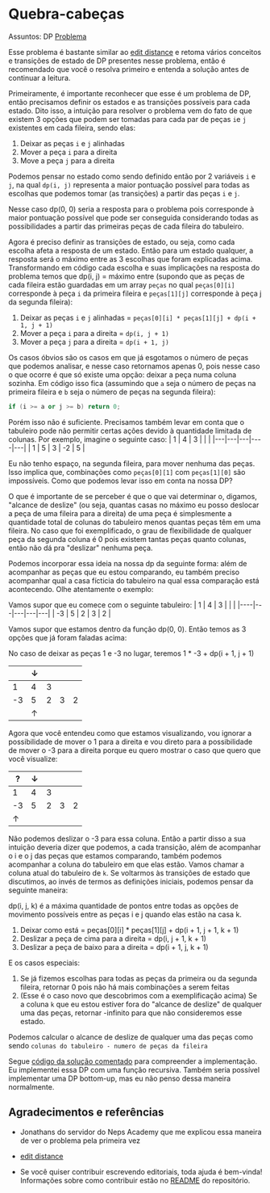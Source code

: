 # Quebra-cabeças
Assuntos: DP
[Problema](https://olimpiada.ic.unicamp.br/pratique/p2/2020/f2/quebra/)


Esse problema é bastante similar ao [edit distance](https://cses.fi/problemset/task/1639) e retoma vários conceitos e transições de estado de DP presentes nesse problema, então é recomendado que você o resolva primeiro e entenda a solução antes de continuar a leitura.

Primeiramente, é importante reconhecer que esse é um problema de DP, então precisamos definir os estados e as transições possíveis para cada estado. Dito isso, a intuição para resolver o problema vem do fato de que existem 3 opções que podem ser tomadas para cada par de peças `i`e `j` existentes em cada fileira, sendo elas:

1. Deixar as peças `i` e `j` alinhadas
2. Mover a peça `i` para a direita
3. Move a peça `j` para a direita

Podemos pensar no estado como sendo definido então por 2 variáveis `i` e `j`, na qual `dp(i, j)` representa a maior pontuação possível para todas as escolhas que podemos tomar (as transições) a partir das peças `i` e `j`. 

Nesse caso dp(0, 0) seria a resposta para o problema pois corresponde à maior pontuação possível que pode ser conseguida considerando todas as possibilidades a partir das primeiras peças de cada fileira do tabuleiro.

Agora é preciso definir as transições de estado, ou seja, como cada escolha afeta a resposta de um estado. Então para um estado qualquer, a resposta será o máximo entre as 3 escolhas que foram explicadas acima. Transformando em código cada escolha e suas implicações na resposta do problema temos que dp(i, j) = máximo entre (supondo que as peças de cada fileira estão guardadas em um array `peças` no qual `peças[0][i]` corresponde à peça `i` da primeira fileira e `peças[1][j]` corresponde à peça j da segunda fileira):

1. Deixar as peças `i` e `j` alinhadas = `peças[0][i] * peças[1][j] + dp(i + 1, j + 1)`
2. Mover a peça `i` para a direita = `dp(i, j + 1)`
3. Mover a peça `j` para a direita = `dp(i + 1, j)`

Os casos óbvios são os casos em que já esgotamos o número de peças que podemos analisar, e nesse caso retornamos apenas 0, pois nesse caso o que ocorre é que só existe uma opção: deixar a peça numa coluna sozinha. Em código isso fica (assumindo que `a` seja o número de peças na primeira fileira e `b` seja o número de peças na segunda fileira):

```cpp
if (i >= a or j >= b) return 0;
``` 

Porém isso não é suficiente. Precisamos também levar em conta que o tabuleiro pode não permitir certas ações devido à quantidade limitada de colunas. Por exemplo, imagine o seguinte caso:
| 1 | 4 | 3 |    |   |
|---|---|---|----|---|
| 1 | 5 | 3 | -2 | 5 |

Eu não tenho espaço, na segunda fileira, para mover nenhuma das peças. Isso implica que, combinações como `peças[0][1]` com `peças[1][0]` são impossíveis. Como que podemos levar isso em conta na nossa DP?

O que é importante de se perceber é que o que vai determinar o, digamos, "alcance de deslize" (ou seja, quantas casas no máximo eu posso deslocar a peça de uma fileira para a direita) de uma peça é simplesmente a quantidade total de colunas do tabuleiro menos quantas peças têm em uma fileira. No caso que foi exemplificado, o grau de flexibilidade de qualquer peça da segunda coluna é 0 pois existem tantas peças quanto colunas, então não dá pra "deslizar" nenhuma peça.

Podemos incorporar essa ideia na nossa dp da seguinte forma: além de acompanhar as peças que eu estou comparando, eu também preciso acompanhar qual a casa fícticia do tabuleiro na qual essa comparação está acontecendo. Olhe atentamente o exemplo:

Vamos supor que eu comece com o seguinte tabuleiro:
| 1  | 4 | 3 |   |   |
|----|---|---|---|---|
| -3 | 5 | 2 |  3 | 2 |

Vamos supor que estamos dentro da função dp(0, 0). Então temos as 3 opções que já foram faladas acima:

No caso de deixar as peças 1 e -3 no lugar, teremos 1 * -3 + dp(i + 1, j + 1)

|   | ↓ |  |   |   |
|----|---|---|---|---|
| 1  | 4 | 3 |   |   |
| -3 | 5 | 2 | 3  | 2  |
|      | ↑ |   || |

Agora que você entendeu como que estamos visualizando, vou ignorar a possibilidade de mover o 1 para a direita e vou direto para a possibilidade de mover o -3 para a direita porque eu quero mostrar o caso que quero que você visualize:

| ?  | ↓ |  |   |   |
|----|---|---|---|---|
| 1  | 4 | 3 |   |   |
| -3 | 5 | 2 | 3  | 2  |
|  ↑    |  |   || |

Não podemos deslizar o -3 para essa coluna. Então a partir disso a sua intuição deveria dizer que podemos, a cada transição, além de acompanhar o i e o j das peças que estamos comparando, também podemos acompanhar a coluna do tabuleiro em que elas estão. Vamos chamar a coluna atual do tabuleiro de `k`. Se voltarmos às transições de estado que discutimos, ao invés de termos as definições iniciais, podemos pensar da seguinte maneira:

dp(i, j, k) é a máxima quantidade de pontos entre todas as opções de movimento possíveis entre as peças i e j quando elas estão na casa k.

1. Deixar como está = peças[0][i] * peças[1][j] + dp(i + 1, j + 1, k + 1)
2. Deslizar a peça de cima para a direita = dp(i, j + 1, k + 1)
3. Deslizar a peça de baixo para a direita = dp(i + 1, j, k + 1)

E os casos especiais:
1. Se já fizemos escolhas para todas as peças da primeira ou da segunda fileira, retornar 0 pois não há mais combinações a serem feitas
2. (Esse é o caso novo que descobrimos com a exemplificação acima) Se a coluna `k` que eu estou estiver fora do "alcance de deslize" de qualquer uma das peças, retornar -infinito para que não consideremos esse estado.

Podemos calcular o alcance de deslize de qualquer uma das peças como sendo `colunas do tabuleiro - numero de peças da fileira`

Segue [código da solução comentado](../codigo/quebra-cabeca.cpp) para compreender a implementação. Eu implementei essa DP com uma função recursiva. Também seria possível implementar uma DP bottom-up, mas eu não penso dessa maneira normalmente.

## Agradecimentos e referências

- Jonathans do servidor do Neps Academy que me explicou essa maneira de ver o problema pela primeira vez

- [edit distance](https://cses.fi/problemset/task/1639)

- Se você quiser contribuir escrevendo editoriais, toda ajuda é bem-vinda! Informações sobre como contribuir estão no [README](../../README.md) do repositório.
